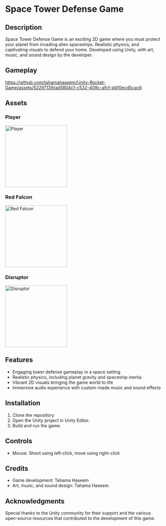# Space Tower Defense Game

## Description
Space Tower Defense Game is an exciting 2D game where you must protect your planet from invading alien spaceships. Realistic physics, and captivating visuals to defend your home. Developed using Unity, with art, music, and sound design by the developer.

## Gameplay

https://github.com/tahamahaseem/Unity-Rocket-Game/assets/52297139/ad5804c1-c532-409c-afcf-d4f0ecd5cac6

## Assets

### Player
<img src="" alt="Player" width="200" />

### Red Falcon
<img src="" alt="Red Falcon" width="200" />

### Disruptor
<img src="" alt="Disruptor" width="200" />


## Features
- Engaging tower defense gameplay in a space setting
- Realistic physics, including planet gravity and spaceship inertia
- Vibrant 2D visuals bringing the game world to life
- Immersive audio experience with custom-made music and sound effects

## Installation
1. Clone the repository
2. Open the Unity project in Unity Editor.
3. Build and run the game.

## Controls
- Mouse: Shoot using left-click, move using right-click

## Credits
- Game development: Tahama Haseem
- Art, music, and sound design: Tahama Haseem

## Acknowledgments
Special thanks to the Unity community for their support and the various open-source resources that contributed to the development of this game.
